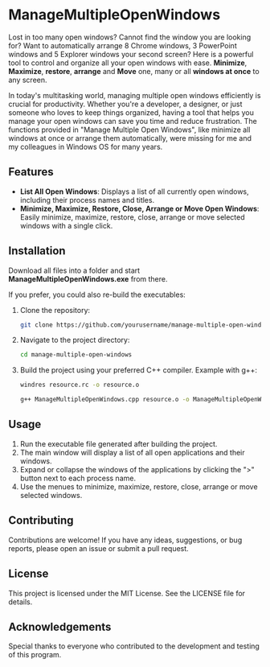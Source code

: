# ManageMultipleOpenWindows
Lost in too many open windows? Cannot find the window you are looking for? Want to automatically arrange 8 Chrome windows, 3 PowerPoint windows and 5 Explorer windows your second screen?
Here is a powerful tool to control and organize all your open windows with ease. **Minimize**, **Maximize**, **restore**, **arrange** and **Move** one, many or all **windows at once** to any screen.

In today's multitasking world, managing multiple open windows efficiently is crucial for productivity. Whether you're a developer, a designer, or just someone who loves to keep things organized, having a tool that helps you manage your open windows can save you time and reduce frustration. The functions provided in "Manage Multiple Open Windows", like minimize all windows at once or arrange them automatically, were missing for me and my colleagues in Windows OS for many years. 

## Features
- **List All Open Windows**: Displays a list of all currently open windows, including their process names and titles.
- **Minimize, Maximize, Restore, Close, Arrange or Move Open Windows**: Easily minimize, maximize, restore, close, arrange or move selected windows with a single click.

## Installation
Download all files into a folder and start **ManageMultipleOpenWindows.exe** from there.

If you prefer, you could also re-build the executables:
1. Clone the repository:
    ```sh
    git clone https://github.com/yourusername/manage-multiple-open-windows.git
    ```
2. Navigate to the project directory:
    ```sh
    cd manage-multiple-open-windows
    ```
3. Build the project using your preferred C++ compiler. Example with g++:
    ```sh
    windres resource.rc -o resource.o
    ```
    ```sh
    g++ ManageMultipleOpenWindows.cpp resource.o -o ManageMultipleOpenWindows -lgdi32 -luser32 -lpsapi -lcomctl32 -static-libgcc -static-libstdc++ -static -mwindows -lpthread
    ```

## Usage
1. Run the executable file generated after building the project.
2. The main window will display a list of all open applications and their windows.
3. Expand or collapse the windows of the applications by clicking the ">" button next to each process name.
4. Use the menues to minimize, maximize, restore, close, arrange or move selected windows.

## Contributing
Contributions are welcome! If you have any ideas, suggestions, or bug reports, please open an issue or submit a pull request.

## License
This project is licensed under the MIT License. See the LICENSE file for details.

## Acknowledgements
Special thanks to everyone who contributed to the development and testing of this program.
